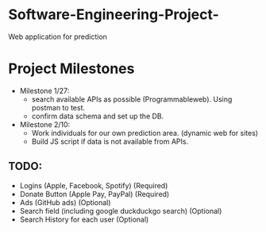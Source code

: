 # Software-Engineering-Project-
Web application for prediction
# Project Milestones 
* Milestone 1/27:
  * search available APIs as possible (Programmableweb). Using postman to test.
  * confirm data schema and set up the DB.
* Milestone 2/10:
  * Work individuals for our own prediction area. (dynamic web for sites)
  * Build JS script if data is not available from APIs.


## TODO:
  * Logins (Apple, Facebook, Spotify)  (Required)
  * Donate Button (Apple Pay, PayPal) (Required)
  * Ads (GitHub ads)  (Optional)
  * Search field (including google duckduckgo search) (Optional)
  * Search History for each user (Optional)
